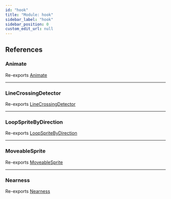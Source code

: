 ```yaml
---
id: "hook"
title: "Module: hook"
sidebar_label: "hook"
sidebar_position: 0
custom_edit_url: null
---
```


## References

### Animate

Re-exports [Animate](../classes/main.Animate.md)

___

### LineCrossingDetector

Re-exports [LineCrossingDetector](../classes/main.LineCrossingDetector.md)

___

### LoopSpriteByDirection

Re-exports [LoopSpriteByDirection](../classes/main.LoopSpriteByDirection.md)

___

### MoveableSprite

Re-exports [MoveableSprite](../classes/main.MoveableSprite.md)

___

### Nearness

Re-exports [Nearness](../classes/main.Nearness.md)
